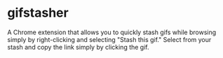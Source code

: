 gifstasher
==========

A Chrome extension that allows you to quickly stash gifs while browsing simply by right-clicking and selecting "Stash this gif." Select from your stash and copy the link simply by clicking the gif.
